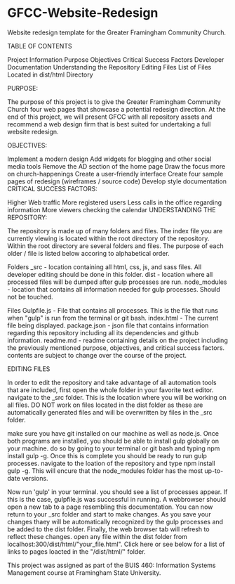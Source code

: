 # GFCC-Website-Redesign

Website redesign template for the Greater Framingham Community Church.

TABLE OF CONTENTS

Project Information
Purpose
Objectives
Critical Success Factors
Developer Documentation
Understanding the Repository
Editing Files
List of Files Located in dist/html Directory

PURPOSE:

The purpose of this project is to give the Greater Framingham Community Church four web pages that showcase a potential redesign direction. At the end of this project, we will present GFCC with all repository assets and recommend a web design firm that is best suited for undertaking a full website redesign.

OBJECTIVES:

Implement a modern design
Add widgets for blogging and other social media tools
Remove the AD section of the home page
Draw the focus more on church-happenings Create a user-friendly interface
Create four sample pages of redesign (wireframes / source code)
Develop style documentation
CRITICAL SUCCESS FACTORS:

Higher Web traffic
More registered users
Less calls in the office regarding information
More viewers checking the calendar
UNDERSTANDING THE REPOSITORY:

The repository is made up of many folders and files. The index file you are currently viewing is located within the root directory of the repository. Within the root directory are several folders and files. The purpose of each older / file is listed below accoring to alphabetical order.

Folders
_src - location containing all html, css, js, and sass files. All developer editing should be done in this folder.
dist - location where all processed files will be dumped after gulp processes are run.
node_modules - location that contains all information needed for gulp processes. Should not be touched.

Files
Gulpfile.js - File that contains all processes. This is the file that runs when "gulp" is run from the terminal or git bash.
index.html - The current file being displayed.
package.json - json file that contains information regarding this repository including all its dependencies and github information.
readme.md - readme containing details on the project including the previously mentioned purpose, objectives, and critical success factors. contents are subject to change over the course of the project.

EDITING FILES

In order to edit the repository and take advantage of all automation tools that are included, first open the whole folder in your favorite text editor. navigate to the _src folder. This is the location where you will be working on all files. DO NOT work on files located in the dist folder as these are automatically generated files and will be overwritten by files in the _src folder.

make sure you have git installed on our machine as well as node.js. Once both programs are installed, you should be able to install gulp globally on your machine. do so by going to your terminal or git bash and typing npm install gulp -g. Once this is complete you should be ready to run gulp processes. navigate to the loation of the repository and type npm install gulp -g. This will encure that the node_modules folder has the most up-to-date versions.

Now run 'gulp' in your terminal. you should see a list of processes appear. If this is the case, gulpfile.js was successful in running. A webbrowser should open a new tab to a page resembling this documentation. You can now return to your _src folder and start to make changes. As you save your changes thaey will be automatically recognized by the gulp processes and be added to the dist folder. Finally, the web browser tab will refresh to reflect these changes. open any file within the dist folder from localhost:300/dist/html/"your_file.html". Click here or see below for a list of links to pages loacted in the "/dist/html/" folder.

This project was assigned as part of the BUIS 460: Information Systems Management course at Framingham State University.
